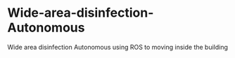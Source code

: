 # Wide-area-disinfection-Autonomous
Wide area disinfection Autonomous using ROS to moving inside the building
